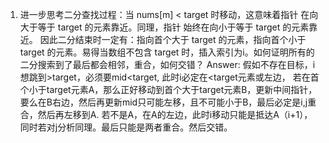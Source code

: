 1. 进一步思考二分查找过程：当 nums[m] < target 时移动，这意味着指针 在向大于等于 target 的元素靠近。同理，指针 
 始终在向小于等于 target 的元素靠近。
因此二分结束时一定有：指向首个大于 target 的元素，指向首个小于 target 的元素。易得当数组不包含 target 时，插入索引为i。如何证明所有的二分搜索到了最后都会相邻，重合，如何交错？
Answer: 假如不存在目标，i想跳到>target，必须要mid<target, 此时i必定在<target元素或左边，
若在首个小于target元素A，那么正好移动到首个大于target元素B，更新中间指针，要么在B右边，然后再更新mid只可能左移，且不可能小于B，最后必定是i,j重合，然后再左移到A.
若不是A，在A的左边，此时i移动只能是抵达A（i+1），同时若对j分析同理。最后只能是两者重合。然后交错。
